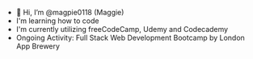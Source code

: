 - 👋 Hi, I’m @magpie0118 (Maggie)
- I'm learning how to code
- I'm currently utilizing freeCodeCamp, Udemy and Codecademy
- Ongoing Activity: Full Stack Web Development Bootcamp by London App Brewery

<!---
magpie0118/magpie0118 is a ✨ special ✨ repository because its `README.md` (this file) appears on your GitHub profile.
You can click the Preview link to take a look at your changes.
--->
